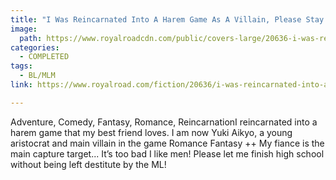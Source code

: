 ```yaml
---
title: "I Was Reincarnated Into A Harem Game As A Villain, Please Stay Away I'm Gay! V1  by Transparency"
image:
  path: https://www.royalroadcdn.com/public/covers-large/20636-i-was-reincarnated-into-a-harem-game-as-a-villain.jpg
categories:
  - COMPLETED
tags:
  - BL/MLM
link: https://www.royalroad.com/fiction/20636/i-was-reincarnated-into-a-harem-game-as-a-villain

---
```

Adventure, Comedy, Fantasy, Romance, ReincarnationI reincarnated into a harem game that my best friend loves. I am now Yuki Aikyo, a young aristocrat and main villain in the game Romance Fantasy ++ My fiance is the main capture target... It’s too bad I like men! Please let me finish high school without being left destitute by the ML!

